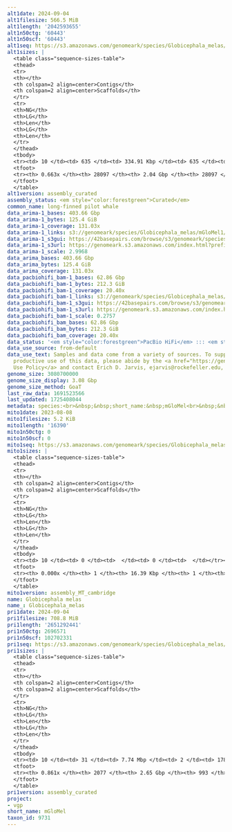 ```yaml
---
alt1date: 2024-09-04
alt1filesize: 566.5 MiB
alt1length: '2042593655'
alt1n50ctg: '60443'
alt1n50scf: '60443'
alt1seq: https://s3.amazonaws.com/genomeark/species/Globicephala_melas/mGloMel1/assembly_curated/mGloMel1.alt.cur.20240904.fasta.gz
alt1sizes: |
  <table class="sequence-sizes-table">
  <thead>
  <tr>
  <th></th>
  <th colspan=2 align=center>Contigs</th>
  <th colspan=2 align=center>Scaffolds</th>
  </tr>
  <tr>
  <th>NG</th>
  <th>LG</th>
  <th>Len</th>
  <th>LG</th>
  <th>Len</th>
  </tr>
  </thead>
  <tbody>
  <tr><td> 10 </td><td> 635 </td><td> 334.91 Kbp </td><td> 635 </td><td> 334.91 Kbp </td></tr><tr><td> 20 </td><td> 1777 </td><td> 225.66 Kbp </td><td> 1777 </td><td> 225.66 Kbp </td></tr><tr><td> 30 </td><td> 3438 </td><td> 155.14 Kbp </td><td> 3438 </td><td> 155.14 Kbp </td></tr><tr><td> 40 </td><td> 5866 </td><td> 104.28 Kbp </td><td> 5866 </td><td> 104.28 Kbp </td></tr><tr style="background-color:#cccccc;"><td> 50 </td><td> 9719 </td><td> 60.44 Kbp </td><td> 9719 </td><td> 60.44 Kbp </td></tr><tr><td> 60 </td><td> 17497 </td><td> 26.37 Kbp </td><td> 17497 </td><td> 26.37 Kbp </td></tr><tr><td> 70 </td><td> 0 </td><td>  </td><td> 0 </td><td>  </td></tr><tr><td> 80 </td><td> 0 </td><td>  </td><td> 0 </td><td>  </td></tr><tr><td> 90 </td><td> 0 </td><td>  </td><td> 0 </td><td>  </td></tr><tr><td> 100 </td><td> 0 </td><td>  </td><td> 0 </td><td>  </td></tr></tbody>
  <tfoot>
  <tr><th> 0.663x </th><th> 28097 </th><th> 2.04 Gbp </th><th> 28097 </th><th> 2.04 Gbp </th></tr>
  </tfoot>
  </table>
alt1version: assembly_curated
assembly_status: <em style="color:forestgreen">Curated</em>
common_name: long-finned pilot whale
data_arima-1_bases: 403.66 Gbp
data_arima-1_bytes: 125.4 GiB
data_arima-1_coverage: 131.03x
data_arima-1_links: s3://genomeark/species/Globicephala_melas/mGloMel1/genomic_data/arima/<br>
data_arima-1_s3gui: https://42basepairs.com/browse/s3/genomeark/species/Globicephala_melas/mGloMel1/genomic_data/arima/
data_arima-1_s3url: https://genomeark.s3.amazonaws.com/index.html?prefix=species/Globicephala_melas/mGloMel1/genomic_data/arima/
data_arima-1_scale: 2.9968
data_arima_bases: 403.66 Gbp
data_arima_bytes: 125.4 GiB
data_arima_coverage: 131.03x
data_pacbiohifi_bam-1_bases: 62.86 Gbp
data_pacbiohifi_bam-1_bytes: 212.3 GiB
data_pacbiohifi_bam-1_coverage: 20.40x
data_pacbiohifi_bam-1_links: s3://genomeark/species/Globicephala_melas/mGloMel1/genomic_data/pacbio_hifi/<br>
data_pacbiohifi_bam-1_s3gui: https://42basepairs.com/browse/s3/genomeark/species/Globicephala_melas/mGloMel1/genomic_data/pacbio_hifi/
data_pacbiohifi_bam-1_s3url: https://genomeark.s3.amazonaws.com/index.html?prefix=species/Globicephala_melas/mGloMel1/genomic_data/pacbio_hifi/
data_pacbiohifi_bam-1_scale: 0.2757
data_pacbiohifi_bam_bases: 62.86 Gbp
data_pacbiohifi_bam_bytes: 212.3 GiB
data_pacbiohifi_bam_coverage: 20.40x
data_status: '<em style="color:forestgreen">PacBio HiFi</em> ::: <em style="color:forestgreen">Arima</em>'
data_use_source: from-default
data_use_text: Samples and data come from a variety of sources. To support fair and
  productive use of this data, please abide by the <a href="https://genome10k.soe.ucsc.edu/data-use-policies/">Data
  Use Policy</a> and contact Erich D. Jarvis, ejarvis@rockefeller.edu, with any questions.
genome_size: 3080700000
genome_size_display: 3.08 Gbp
genome_size_method: GoaT
last_raw_data: 1691523566
last_updated: 1725408044
metadata: species:<br>&nbsp;&nbsp;short_name:&nbsp;mGloMel<br>&nbsp;&nbsp;name:&nbsp;Globicephala&nbsp;melas<br>&nbsp;&nbsp;taxon_id:&nbsp;9731<br>&nbsp;&nbsp;common_name:&nbsp;long-finned&nbsp;pilot&nbsp;whale<br>&nbsp;&nbsp;order:<br>&nbsp;&nbsp;&nbsp;&nbsp;name:&nbsp;Cetacea<br>&nbsp;&nbsp;family:<br>&nbsp;&nbsp;&nbsp;&nbsp;name:&nbsp;Delphinidae<br>&nbsp;&nbsp;individuals:<br>&nbsp;&nbsp;&nbsp;&nbsp;-&nbsp;short_name:&nbsp;mGloMel1<br>&nbsp;&nbsp;&nbsp;&nbsp;&nbsp;&nbsp;biosample_id:&nbsp;SAMEA111380538<br>&nbsp;&nbsp;&nbsp;&nbsp;&nbsp;&nbsp;sex:&nbsp;male<br>&nbsp;&nbsp;genome_size:&nbsp;3080700000<br>&nbsp;&nbsp;genome_size_method:&nbsp;GoaT<br>&nbsp;&nbsp;project:&nbsp;[&nbsp;vgp&nbsp;]<br>
mito1date: 2023-08-08
mito1filesize: 5.2 KiB
mito1length: '16390'
mito1n50ctg: 0
mito1n50scf: 0
mito1seq: https://s3.amazonaws.com/genomeark/species/Globicephala_melas/mGloMel1/assembly_MT_cambridge/mGloMel1.MT.20230808.fasta.gz
mito1sizes: |
  <table class="sequence-sizes-table">
  <thead>
  <tr>
  <th></th>
  <th colspan=2 align=center>Contigs</th>
  <th colspan=2 align=center>Scaffolds</th>
  </tr>
  <tr>
  <th>NG</th>
  <th>LG</th>
  <th>Len</th>
  <th>LG</th>
  <th>Len</th>
  </tr>
  </thead>
  <tbody>
  <tr><td> 10 </td><td> 0 </td><td>  </td><td> 0 </td><td>  </td></tr><tr><td> 20 </td><td> 0 </td><td>  </td><td> 0 </td><td>  </td></tr><tr><td> 30 </td><td> 0 </td><td>  </td><td> 0 </td><td>  </td></tr><tr><td> 40 </td><td> 0 </td><td>  </td><td> 0 </td><td>  </td></tr><tr style="background-color:#cccccc;"><td> 50 </td><td> 0 </td><td style="background-color:#ff8888;">  </td><td> 0 </td><td style="background-color:#ff8888;">  </td></tr><tr><td> 60 </td><td> 0 </td><td>  </td><td> 0 </td><td>  </td></tr><tr><td> 70 </td><td> 0 </td><td>  </td><td> 0 </td><td>  </td></tr><tr><td> 80 </td><td> 0 </td><td>  </td><td> 0 </td><td>  </td></tr><tr><td> 90 </td><td> 0 </td><td>  </td><td> 0 </td><td>  </td></tr><tr><td> 100 </td><td> 0 </td><td>  </td><td> 0 </td><td>  </td></tr></tbody>
  <tfoot>
  <tr><th> 0.000x </th><th> 1 </th><th> 16.39 Kbp </th><th> 1 </th><th> 16.39 Kbp </th></tr>
  </tfoot>
  </table>
mito1version: assembly_MT_cambridge
name: Globicephala melas
name_: Globicephala_melas
pri1date: 2024-09-04
pri1filesize: 708.8 MiB
pri1length: '2651292441'
pri1n50ctg: 2696571
pri1n50scf: 102702331
pri1seq: https://s3.amazonaws.com/genomeark/species/Globicephala_melas/mGloMel1/assembly_curated/mGloMel1.pri.cur.20240904.fasta.gz
pri1sizes: |
  <table class="sequence-sizes-table">
  <thead>
  <tr>
  <th></th>
  <th colspan=2 align=center>Contigs</th>
  <th colspan=2 align=center>Scaffolds</th>
  </tr>
  <tr>
  <th>NG</th>
  <th>LG</th>
  <th>Len</th>
  <th>LG</th>
  <th>Len</th>
  </tr>
  </thead>
  <tbody>
  <tr><td> 10 </td><td> 31 </td><td> 7.74 Mbp </td><td> 2 </td><td> 178.82 Mbp </td></tr><tr><td> 20 </td><td> 79 </td><td> 5.63 Mbp </td><td> 4 </td><td> 146.48 Mbp </td></tr><tr><td> 30 </td><td> 141 </td><td> 4.38 Mbp </td><td> 6 </td><td> 125.80 Mbp </td></tr><tr><td> 40 </td><td> 219 </td><td> 3.52 Mbp </td><td> 9 </td><td> 108.12 Mbp </td></tr><tr style="background-color:#cccccc;"><td> 50 </td><td> 319 </td><td style="background-color:#88ff88;"> 2.70 Mbp </td><td> 12 </td><td style="background-color:#88ff88;"> 102.70 Mbp </td></tr><tr><td> 60 </td><td> 450 </td><td> 2.07 Mbp </td><td> 15 </td><td> 88.67 Mbp </td></tr><tr><td> 70 </td><td> 639 </td><td> 1.27 Mbp </td><td> 19 </td><td> 79.70 Mbp </td></tr><tr><td> 80 </td><td> 1000 </td><td> 0.53 Mbp </td><td> 86 </td><td> 0.92 Mbp </td></tr><tr><td> 90 </td><td> 0 </td><td>  </td><td> 0 </td><td>  </td></tr><tr><td> 100 </td><td> 0 </td><td>  </td><td> 0 </td><td>  </td></tr></tbody>
  <tfoot>
  <tr><th> 0.861x </th><th> 2077 </th><th> 2.65 Gbp </th><th> 993 </th><th> 2.65 Gbp </th></tr>
  </tfoot>
  </table>
pri1version: assembly_curated
project:
- vgp
short_name: mGloMel
taxon_id: 9731
---
```

